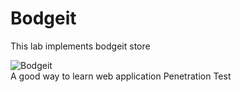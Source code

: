 # Bodgeit  
This lab implements bodgeit store   

![Bodgeit](https://mk0resourcesinfm536w.kinstacdn.com/wp-content/uploads/100413_1907_TheBodgeItS1.png)   
A good way to learn web application Penetration Test   

